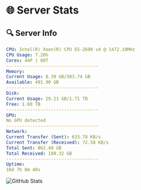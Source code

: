 # 🌐 Server Stats
## 🔍 Server Info
```yaml
CPU: Intel(R) Xeon(R) CPU E5-2699 v4 @ 1472.18MHz
CPU Usage: 7.20%
Cores: 44P | 88T
-----------------------------------
Memory:
Current Usage: 8.39 GB/503.74 GB
Available: 491.90 GB
-----------------------------------
Disk:
Current Usage: 29.21 GB/1.71 TB
Free: 1.60 TB
-----------------------------------
GPU:
No GPU detected
-----------------------------------
Network:
Current Transfer (Sent): 633.78 KB/s
Current Transfer (Received): 72.58 KB/s
Total Sent: 862.49 GB
Total Received: 180.32 GB
-----------------------------------
Uptime:
16d 7h 8m 40s
```
![GitHub Stats](https://img.shields.io/badge/Updated-2025-05-06_00:17:28-blue)